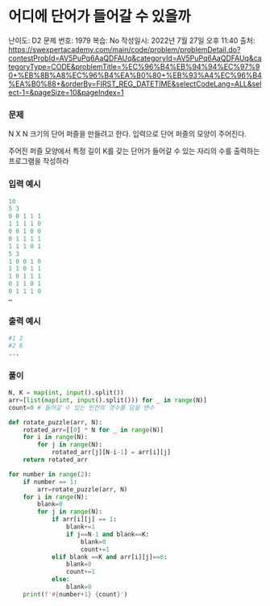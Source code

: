 # 어디에 단어가 들어갈 수 있을까

난이도: D2
문제 번호: 1979
복습: No
작성일시: 2022년 7월 27일 오후 11:40
출처: https://swexpertacademy.com/main/code/problem/problemDetail.do?contestProbId=AV5PuPq6AaQDFAUq&categoryId=AV5PuPq6AaQDFAUq&categoryType=CODE&problemTitle=%EC%96%B4%EB%94%94%EC%97%90+%EB%8B%A8%EC%96%B4%EA%B0%80+%EB%93%A4%EC%96%B4%EA%B0%88+&orderBy=FIRST_REG_DATETIME&selectCodeLang=ALL&select-1=&pageSize=10&pageIndex=1

### 문제

N X N 크기의 단어 퍼즐을 만들려고 한다. 입력으로 단어 퍼즐의 모양이 주어진다.

주어진 퍼즐 모양에서 특정 길이 K를 갖는 단어가 들어갈 수 있는 자리의 수를 출력하는 프로그램을 작성하라

### 입력 예시

```python
10
5 3
0 0 1 1 1
1 1 1 1 0
0 0 1 0 0
0 1 1 1 1
1 1 1 0 1
5 3
1 0 0 1 0
1 1 0 1 1
1 0 1 1 1
0 1 1 0 1
0 1 1 1 0
…
```

### 출력 예시

```python
#1 2
#2 6
...
```

### 풀이

```python
N, K = map(int, input().split())
arr=[list(map(int, input().split())) for _ in range(N)]
count=0 # 들어갈 수 있는 빈칸의 갯수를 담을 변수

def rotate_puzzle(arr, N):
    rotated_arr=[[0] * N for _ in range(N)]
    for i in range(N):
        for j in range(N):
            rotated_arr[j][N-i-1] = arr[i][j]
    return rotated_arr  

for number in range(2):
    if number == 1:
        arr=rotate_puzzle(arr, N)
    for i in range(N):
        blank=0
        for j in range(N):
            if arr[i][j] == 1:
                blank+=1
                if j==N-1 and blank==K:
                    blank=0
                    count+=1
            elif blank ==K and arr[i][j]==0:
                blank=0
                count+=1
            else:
                blank=0
    print(f'#{number+1} {count}')
```